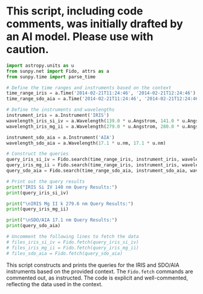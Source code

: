 # This script, including code comments, was initially drafted by an AI model. Please use with caution.

```python
import astropy.units as u
from sunpy.net import Fido, attrs as a
from sunpy.time import parse_time

# Define the time ranges and instruments based on the context
time_range_iris = a.Time('2014-02-21T11:24:46', '2014-02-21T12:24:46')
time_range_sdo_aia = a.Time('2014-02-21T11:24:46', '2014-02-21T12:24:46')

# Define the instruments and wavelengths
instrument_iris = a.Instrument('IRIS')
wavelength_iris_si_iv = a.Wavelength(139.0 * u.Angstrom, 141.0 * u.Angstrom)
wavelength_iris_mg_ii = a.Wavelength(279.0 * u.Angstrom, 280.0 * u.Angstrom)

instrument_sdo_aia = a.Instrument('AIA')
wavelength_sdo_aia = a.Wavelength(17.1 * u.nm, 17.1 * u.nm)

# Construct the queries
query_iris_si_iv = Fido.search(time_range_iris, instrument_iris, wavelength_iris_si_iv)
query_iris_mg_ii = Fido.search(time_range_iris, instrument_iris, wavelength_iris_mg_ii)
query_sdo_aia = Fido.search(time_range_sdo_aia, instrument_sdo_aia, wavelength_sdo_aia)

# Print out the query results
print("IRIS Si IV 140 nm Query Results:")
print(query_iris_si_iv)

print("\nIRIS Mg II k 279.6 nm Query Results:")
print(query_iris_mg_ii)

print("\nSDO/AIA 17.1 nm Query Results:")
print(query_sdo_aia)

# Uncomment the following lines to fetch the data
# files_iris_si_iv = Fido.fetch(query_iris_si_iv)
# files_iris_mg_ii = Fido.fetch(query_iris_mg_ii)
# files_sdo_aia = Fido.fetch(query_sdo_aia)
```

This script constructs and prints the queries for the IRIS and SDO/AIA instruments based on the provided context. The `Fido.fetch` commands are commented out, as instructed. The code is explicit and well-commented, reflecting the data used in the context.
